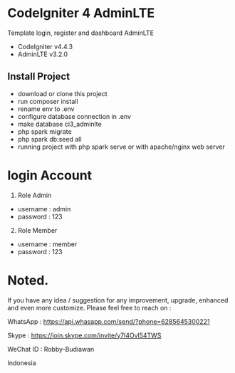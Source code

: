 # CodeIgniter 4 AdminLTE

Template login, register and dashboard AdminLTE

- CodeIgniter v4.4.3
- AdminLTE v3.2.0

## Install Project

- download or clone this project
- run composer install
- rename env to .env
- configure database connection in .env
- make database ci3_adminlte
- php spark migrate
- php spark db:seed all
- running project with php spark serve or with apache/nginx web server

# login Account

1. Role Admin

- username : admin
- password : 123

2. Role Member

- username : member
- password : 123

# Noted.

If you have any idea / suggestion for any improvement, upgrade, enhanced and even more customize.
Please feel free to reach on :

WhatsApp : https://api.whasapp.com/send/?phone=6285645300221

Skype : https://join.skype.com/invite/y7l4Ovl54TWS

WeChat ID : Robby-Budiawan

Indonesia
